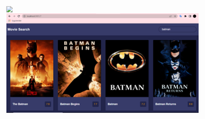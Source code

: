 <img src="https://user-images.githubusercontent.com/83775107/169025043-7e660957-de4a-4fad-a790-b0a4a86effbc.png" />
<img src="https://github.com/sumeyyemutlu/movie-search-reactjs/blob/master/movie-search.PNG" />
